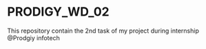 # PRODIGY_WD_02
This repository contain the 2nd  task of my project during internship @Prodgiy infotech
